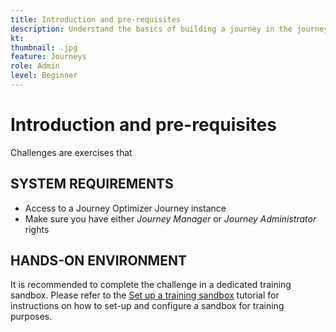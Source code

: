 ```yaml
---
title: Introduction and pre-requisites
description: Understand the basics of building a journey in the journey canvas.
kt: 
thumbnail: .jpg
feature: Journeys
role: Admin
level: Beginner
---
```


# Introduction and pre-requisites

Challenges are exercises that 

## SYSTEM REQUIREMENTS

* Access to a Journey Optimizer Journey instance
* Make sure you have either *Journey Manager* or *Journey Administrator* rights

## HANDS-ON ENVIRONMENT

It is recommended to complete the challenge in a dedicated training sandbox. Please refer to the [Set up a training sandbox](/help/tutorial-set-up-training-sandbox/overview.md) tutorial for instructions on how to set-up and configure a sandbox for training purposes.
